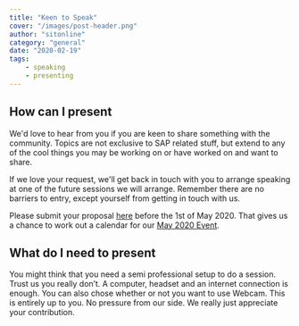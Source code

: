 ```yaml
---
title: "Keen to Speak"
cover: "/images/post-header.png"
author: "sitonline"
category: "general"
date: "2020-02-19"
tags:
    - speaking
    - presenting
---
```

## How can I present

We'd love to hear from you if you are keen to share something with the community.  Topics are not exclusive to SAP related stuff, but extend to any of the cool things you may be working on or have worked on and want to share.  

If we love your request, we'll get back in touch with you to arrange speaking at one of the future sessions we will arrange.  Remember there are no barriers to entry, except yourself from getting in touch with us.

Please submit your proposal [here](https://forms.gle/NMY31ips5KwqM8c97) before the 1st of May 2020. That gives us a chance to work out a calendar for our [May 2020 Event](/may-2020-event).

## What do I need to present

You might think that you need a semi professional setup to do a session. Trust us you really don’t. A computer, headset and an internet connection is enough. You can also chose whether or not you want to use Webcam. This is entirely up to you. No pressure from our side. We really just appreciate your contribution.
